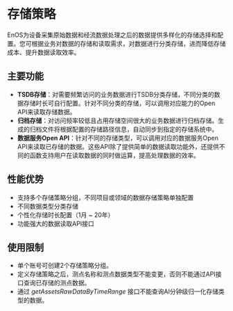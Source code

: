 # 存储策略

EnOS为设备采集原始数据和经流数据处理之后的数据提供多样化的存储选择和配置。您可根据业务对数据的存储和读取需求，对数据进行分类存储，进而降低存储成本、提升数据读取效率。

## 主要功能
- **TSDB存储**：对需要频繁访问的业务数据进行TSDB分类存储，不同分类的数据存储时长可自行配置。针对不同分类的存储，可以调用对应能力的Open API来读取存储数据。
- **归档存储**：对访问频率较低且占用存储空间很大的业务数据进行归档存储。生成的归档文件将根据配置的存储路径信息，自动同步到指定的存储系统中。
- **数据服务Open API**：针对不同的存储类型，可以调用对应的数据服务Open API来读取已存储的数据。这些API除了提供简单的数据读取功能外，还提供不同的函数支持用户在读取数据的同时做运算，提高处理数据的效率。

## 性能优势

- 支持多个存储策略分组，不同项目或领域的数据存储策略单独配置
- 不同数据类型分类存储
- 个性化存储时长配置（1月 ~ 20年）
- 功能强大的数据读取API接口

## 使用限制
- 单个账号可创建2个存储策略分组。
- 定义存储策略之后，测点名称和测点数据类型不能变更，否则不能通过API接口查询已存储的测点数据。
- 通过 *getAssetsRawDataByTimeRange* 接口不能查询AI分钟级归一化存储类型的数据。
